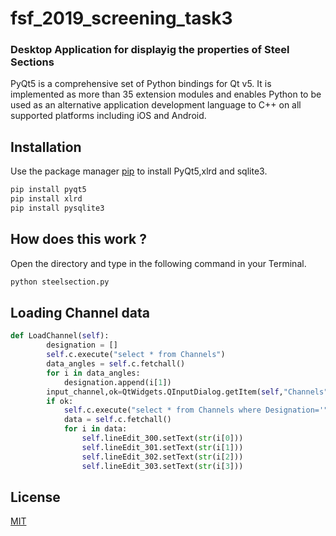 # fsf_2019_screening_task3
### Desktop Application for displayig the properties of Steel Sections
PyQt5 is a comprehensive set of Python bindings for Qt v5. It is implemented as more than 35 extension modules and
enables Python to be used as an alternative application development language to C++ on all supported platforms 
including iOS and Android.

## Installation

Use the package manager [pip](https://pip.pypa.io/en/stable/) to install PyQt5,xlrd and sqlite3.

```bash
pip install pyqt5
pip install xlrd
pip install pysqlite3 
```

## How does this work ?
Open the directory and type in the following command in your Terminal.


```bash
python steelsection.py
```

## Loading Channel data 

```python
def LoadChannel(self):
        designation = []
        self.c.execute("select * from Channels")
        data_angles = self.c.fetchall()
        for i in data_angles:
            designation.append(i[1])
        input_channel,ok=QtWidgets.QInputDialog.getItem(self,"Channels","Select from following Designations",designation,0,False)
        if ok:
            self.c.execute("select * from Channels where Designation='"+input_channel+"';")
            data = self.c.fetchall()
            for i in data:
                self.lineEdit_300.setText(str(i[0]))
                self.lineEdit_301.setText(str(i[1]))
                self.lineEdit_302.setText(str(i[2]))
                self.lineEdit_303.setText(str(i[3]))
```

## License
[MIT](https://choosealicense.com/licenses/mit/)